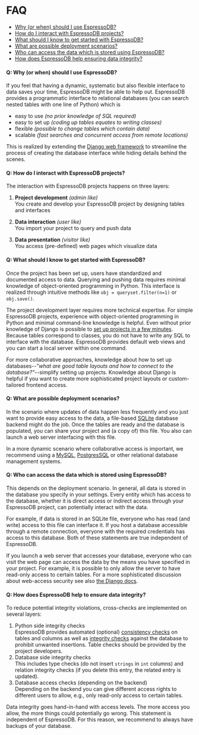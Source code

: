 # FAQ

- [Why (or when) should I use EspressoDB?](#q-why-or-when-should-i-use-espressodb)
- [How do I interact with EspressoDB projects?](#q-how-do-i-interact-with-espressodb-projects)
- [What should I know to get started with EspressoDB?](#q-what-should-i-know-to-get-started-with-espressodb)
- [What are possible deployment scenarios?](#q-what-are-possible-deployment-scenarios)
- [Who can access the data which is stored using EspressoDB?](#q-who-can-access-the-data-which-is-stored-using-espressodb)
- [How does EspressoDB help ensuring data integrity?](#q-how-does-espressodb-help-ensuring-data-integrity)

#### Q: Why (or when) should I use EspressoDB?

If you feel that having a dynamic, systematic but also flexible interface to data saves your time, EspressoDB might be able to help out.
EspressoDB provides a programmatic interface to relational databases (you can search nested tables with one line of Python) which is

* easy to use *(no prior knowledge of SQL required)*
* easy to set up *(coding up tables equates to writing classes)*
* flexible *(possible to change tables which contain data)*
* scalable *(fast searches and concurrent access from remote locations)*

This is realized by extending the [Django web framework](https://www.djangoproject.com) to streamline the process of creating the database interface while hiding details behind the scenes.


#### Q: How do I interact with EspressoDB projects?

The interaction with EspressoDB projects happens on three layers:

1. **Project development** *(admin like)*
    <br/>You create and develop your EspressoDB project by designing tables and interfaces

2. **Data interaction** *(user like)*
    <br/>You import your project to query and push data

3. **Data presentation** *(visitor like)*
    <br/>You access (pre-defined) web pages which visualize data

#### Q: What should I know to get started with EspressoDB?

Once the project has been set up, users have standardized and documented access to data.
Querying and pushing data requires minimal knowledge of object-oriented programming in Python.
This interface is realized through intuitive methods like `obj = queryset.filter(n=1)` or `obj.save()`.

The project development layer requires more technical expertise.
For simple EspressoDB projects, experience with object-oriented programming in Python and minimal command-line knowledge is helpful.
Even without prior knowledge of Django is possible to [set up projects in a few minutes](usage.md#tl-dr).
Because tables correspond to classes, you do not have to write any SQL to interface with the database.
EspressoDB provides default web views and you can start a local server within one command.

For more collaborative approaches, knowledge about how to set up databases--*"what are good table layouts and how to connect to the database?"*--simplify setting up projects.
Knowledge about Django is helpful if you want to create more sophisticated project layouts or custom-tailored frontend access.


#### Q: What are possible deployment scenarios?

In the scenario where updates of data happen less frequently and you just want to provide easy access to the data, a file-based [SQLite](https://www.sqlite.org/index.html) database backend might do the job. Once the tables are ready and the database is populated, you can share your project and (a copy of) this file.
You also can launch a web server interfacing with this file.

In a more dynamic scenario where collaborative access is important, we recommend using a [MySQL](https://www.mysql.com), [PostgresSQL](https://www.postgresql.org) or other relational database management systems.


#### Q: Who can access the data which is stored using EspressoDB?

This depends on the deployment scenario.
In general, all data is stored in the database you specify in your settings.
Every entity which has access to the database, whether it is direct access or indirect access through your EspressoDB project, can potentially interact with the data.

For example, if data is stored in an SQLite file, everyone who has read (and write) access to this file can interface it.
If you host a database accessible through a remote connection, everyone with the required credentials has access to this database.
Both of these statements are true independent of EspressoDB.

If you launch a web server that accesses your database, everyone who can visit the web page can access the data by the means you have specified in your project.
For example, it is possible to only allow the server to have read-only access to certain tables.
For a more sophisticated discussion about web-access security see also [the Django docs](https://docs.djangoproject.com/en/dev/topics/security/).


#### Q: How does EspressoDB help to ensure data integrity?

To reduce potential integrity violations, cross-checks are implemented on several layers:

1. Python side integrity checks
    </br> EspressoDB provides automated (optional) [consistency checks](features/consistency-checks.md) on tables and columns as well as [integrity checks](features/init-checks.md)  against the database to prohibit unwanted insertions.  Table checks should be provided by the project developers.
2. Database side integrity checks
    </br>This includes type checks (do not insert `strings` in `int` columns) and relation integrity checks (if you delete this entry, the related entry is updated).
3. Database access checks (depending on the backend)
    </br> Depending on the backend you can give different access rights to different users to allow, e.g., only read-only access to certain tables.

Data integrity goes hand-in-hand with access levels.
The more access you allow, the more things could potentially go wrong.
This statement is independent of EspressoDB.
For this reason, we recommend to always have backups of your database.

